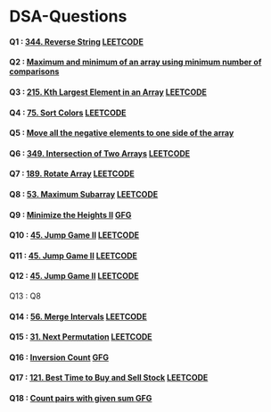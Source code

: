 # DSA-Questions
#### Q1 : [344. Reverse String](https://github.com/mehrotra234/DSA-Questions/blob/main/344.%20Reverse%20String.cpp) [LEETCODE](https://leetcode.com/problems/reverse-string/)
#### Q2 : [Maximum and minimum of an array using minimum number of comparisons](https://github.com/mehrotra234/DSA-Questions/blob/main/Maximum%20and%20minimum%20of%20an%20array%20using%20minimum%20number%20of%20comparisons.cpp)
#### Q3 : [215. Kth Largest Element in an Array](https://github.com/mehrotra234/DSA-Questions/blob/main/215.%20Kth%20Largest%20Element%20in%20an%20Array.cpp) [LEETCODE](https://leetcode.com/problems/kth-largest-element-in-an-array/)
#### Q4 : [75. Sort Colors](https://github.com/mehrotra234/DSA-Questions/blob/main/75.%20Sort%20Colors.cpp) [LEETCODE](https://leetcode.com/problems/sort-colors/)
#### Q5 : [Move all the negative elements to one side of the array](https://github.com/mehrotra234/DSA-Questions/blob/main/Move%20all%20the%20negative%20elements%20to%20one%20side%20of%20the%20array.cpp)
#### Q6 : [349. Intersection of Two Arrays](https://github.com/mehrotra234/DSA-Questions/blob/main/349.%20Intersection%20of%20Two%20Arrays.cpp) [LEETCODE](https://leetcode.com/problems/intersection-of-two-arrays/)
#### Q7 : [189. Rotate Array](https://github.com/mehrotra234/DSA-Questions/blob/main/189.%20Rotate%20Array) [LEETCODE](https://leetcode.com/problems/rotate-array/)
#### Q8 : [53. Maximum Subarray](https://github.com/mehrotra234/DSA-Questions/blob/main/53.%20Maximum%20Subarray.cpp) [LEETCODE](https://leetcode.com/problems/maximum-subarray/)
#### Q9 : [Minimize the Heights II](https://github.com/mehrotra234/DSA-Questions/blob/main/Minimize%20the%20Heights%20II%20.cpp) [GFG](https://practice.geeksforgeeks.org/problems/minimize-the-heights3351/1)
#### Q10 : [45. Jump Game II](https://github.com/mehrotra234/DSA-Questions/blob/main/45.%20Jump%20Game%20II.cpp) [LEETCODE](https://leetcode.com/problems/jump-game-ii/)
#### Q11 : [45. Jump Game II](https://github.com/mehrotra234/DSA-Questions/blob/main/287.%20Find%20the%20Duplicate%20Number.cpp) [LEETCODE](https://leetcode.com/problems/find-the-duplicate-number/)
#### Q12 : [45. Jump Game II](https://github.com/mehrotra234/DSA-Questions/blob/main/88.%20Merge%20Sorted%20Array.cpp) [LEETCODE](https://leetcode.com/problems/merge-sorted-array/)
Q13 : Q8
#### Q14 : [56. Merge Intervals](https://github.com/mehrotra234/DSA-Questions/blob/main/56.%20Merge%20Intervals.cpp) [LEETCODE](https://leetcode.com/problems/merge-intervals/)
#### Q15 : [31. Next Permutation](https://github.com/mehrotra234/DSA-Questions/blob/main/31.%20Next%20Permutation.cpp) [LEETCODE](https://leetcode.com/problems/next-permutation/)
#### Q16 : [Inversion Count](https://github.com/mehrotra234/DSA-Questions/blob/main/Count%20Inversions.cpp) [GFG](https://practice.geeksforgeeks.org/problems/inversion-of-array-1587115620/1#)
#### Q17 : [121. Best Time to Buy and Sell Stock](https://github.com/mehrotra234/DSA-Questions/blob/main/121.%20Best%20Time%20to%20Buy%20and%20Sell%20Stock.cpp) [LEETCODE](https://leetcode.com/problems/best-time-to-buy-and-sell-stock/)
#### Q18 : [Count pairs with given sum ](https://github.com/mehrotra234/DSA-Questions/blob/main/Count%20pairs%20with%20given%20sum%20.cpp) [GFG](https://practice.geeksforgeeks.org/problems/count-pairs-with-given-sum5022/1#)
